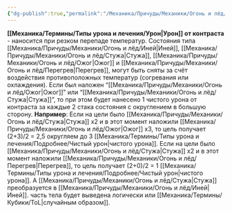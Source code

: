 ```yaml
---
{"dg-publish":true,"permalink":"/Механика/Причуды/Механики/Огонь и лёд/Урон от контраста/","noteIcon":"","created":"2025-07-12T09:55:57.817+03:00","updated":"2025-07-29T23:55:57.660+03:00"}
---
```


**[[Механика/Термины/Типы урона и лечения/Урон\|Урон]] от контраста** - наносится при резком перепаде температур. 
Состояния типа [[Механика/Причуды/Механики/Огонь и лёд/Иней\|Иней]], [[Механика/Причуды/Механики/Огонь и лёд/Стужа\|Стужа]], [[Механика/Причуды/Механики/Огонь и лёд/Ожог\|Ожог]] и [[Механика/Причуды/Механики/Огонь и лёд/Перегрев\|Перегрев]], могут быть сняты за счёт воздействия противоположных  температур (согревания или охлаждения). Если был наложен “[[Механика/Причуды/Механики/Огонь и лёд/Ожог\|Ожог]]” или “[[Механика/Причуды/Механики/Огонь и лёд/Стужа\|Стужа]]”, то при этом будет нанесено 1 чистого урона от контраста за каждые 2 стака состояния с округлением в большую сторону.
**Например**:
Если на цели было [[Механика/Причуды/Механики/Огонь и лёд/Стужа\|Стужа]] х2 и в этот момент наложили [[Механика/Причуды/Механики/Огонь и лёд/Ожог\|Ожог]] х3, то цель получает (2+3)/2 = 2,5 округляем до 3  [[Механика/Термины/Типы урона и лечения/Подробнее/Чистый урон\|чистого урона]]. 
Если на цели было [[Механика/Причуды/Механики/Огонь и лёд/Стужа\|Стужа]] х2 и в этот момент наложили [[Механика/Причуды/Механики/Огонь и лёд/Перегрев\|Перегрев]], то цель получает (2+0)/2 = 1  [[Механика/Термины/Типы урона и лечения/Подробнее/Чистый урон\|чистого урона]]. А [[Механика/Причуды/Механики/Огонь и лёд/Стужа\|Стужа]] преобразуется в [[Механика/Причуды/Механики/Огонь и лёд/Иней\|Иней]]. часть тела будет выведена логически или [[Механика/Термины/Кубики/ToL\|случайным образом]]. 